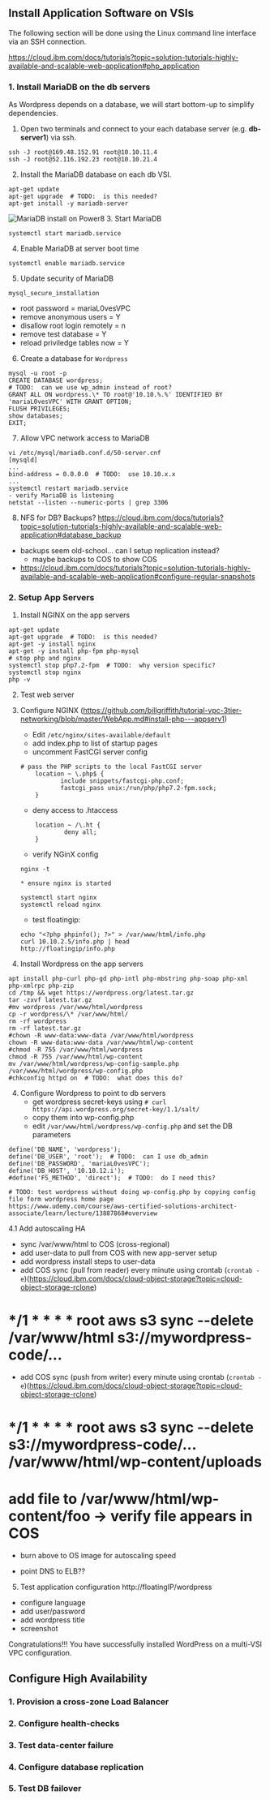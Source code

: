 
## Install Application Software on VSIs
The following section will be done using the Linux command line interface via an SSH connection. 

https://cloud.ibm.com/docs/tutorials?topic=solution-tutorials-highly-available-and-scalable-web-application#php_application

### 1. Install MariaDB on the db servers
As Wordpress depends on a database, we will start bottom-up to simplify dependencies.

1.  Open two terminals and connect to your each database server (e.g. **db-server1**) via ssh.
```
ssh -J root@169.48.152.91 root@10.10.11.4
ssh -J root@52.116.192.23 root@10.10.21.4
```
2.  Install the MariaDB database on each db VSI.
```
apt-get update
apt-get upgrade  # TODO:  is this needed?
apt-get install -y mariadb-server
```
![MariaDB install on Power8](images/mariadb_power8.png)
3.  Start MariaDB 
```
systemctl start mariadb.service
```
4.  Enable MariaDB at server boot time
```
systemctl enable mariadb.service
```
5.  Update security of MariaDB
```
mysql_secure_installation
```
* root password = mariaL0vesVPC
* remove anonymous users = Y
* disallow root login remotely = n
* remove test database = Y
* reload priviledge tables now = Y

6.  Create a database for ``Wordpress``
```
mysql -u root -p
CREATE DATABASE wordpress;
# TODO:  can we use wp_admin instead of root?
GRANT ALL ON wordpress.\* TO root@'10.10.%.%' IDENTIFIED BY 'mariaL0vesVPC' WITH GRANT OPTION;
FLUSH PRIVILEGES;
show databases;
EXIT;
```
7.  Allow VPC network access to MariaDB
```
vi /etc/mysql/mariadb.conf.d/50-server.cnf
[mysqld]
...
bind-address = 0.0.0.0  # TODO:  use 10.10.x.x
...
systemctl restart mariadb.service
- verify MariaDB is listening
netstat --listen --numeric-ports | grep 3306
```
8.  NFS for DB?  Backups?
https://cloud.ibm.com/docs/tutorials?topic=solution-tutorials-highly-available-and-scalable-web-application#database_backup
* backups seem old-school... can I setup replication instead?
	* maybe backups to COS to show COS
* https://cloud.ibm.com/docs/tutorials?topic=solution-tutorials-highly-available-and-scalable-web-application#configure-regular-snapshots

### 2. Setup App Servers 
1.  Install NGINX on the app servers
```
apt-get update
apt-get upgrade  # TODO:  is this needed?
apt-get -y install nginx
apt-get -y install php-fpm php-mysql
# stop php and nginx
systemctl stop php7.2-fpm  # TODO:  why version specific?
systemctl stop nginx
php -v
```
2.  Test web server 

3.  Configure NGINX (https://github.com/billgriffith/tutorial-vpc-3tier-networking/blob/master/WebApp.md#install-php---appserv1)
	* Edit ``/etc/nginx/sites-available/default``
	* add index.php to list of startup pages
	* uncomment FastCGI server config
	```
	# pass the PHP scripts to the local FastCGI server
        location ~ \.php$ {
               include snippets/fastcgi-php.conf;
               fastcgi_pass unix:/run/php/php7.2-fpm.sock;
        }
	```
	* deny access to .htaccess
	```
        location ~ /\.ht {
                deny all;
        }
	```
	* verify NGinX config
	```
	nginx -t
	```
     	* ensure nginx is started
	```
	systemctl start nginx
	systemctl reload nginx
	```
	* test floatingip:
	```
	echo "<?php phpinfo(); ?>" > /var/www/html/info.php
	curl 10.10.2.5/info.php | head
	http://floatingip/info.php
	```
3. Install Wordpress on the app servers
```
apt install php-curl php-gd php-intl php-mbstring php-soap php-xml php-xmlrpc php-zip 
cd /tmp && wget https://wordpress.org/latest.tar.gz
tar -zxvf latest.tar.gz
#mv wordpress /var/www/html/wordpress
cp -r wordpress/\* /var/www/html/
rm -rf wordpress
rm -rf latest.tar.gz
#chown -R www-data:www-data /var/www/html/wordpress
chown -R www-data:www-data /var/www/html/wp-content
#chmod -R 755 /var/www/html/wordpress
chmod -R 755 /var/www/html/wp-content
mv /var/www/html/wordpress/wp-config-sample.php /var/www/html/wordpress/wp-config.php
#chkconfig httpd on  # TODO:  what does this do?
```
4. Configure Wordpress to point to db servers
	* get wordpress secret-keys using ``# curl  https://api.wordpress.org/secret-key/1.1/salt/``
	* copy them into wp-config.php
	* edit ``/var/www/html/wordpress/wp-config.php`` and set the DB parameters
```
define('DB_NAME', 'wordpress');
define('DB_USER', 'root');  # TODO:  can I use db_admin
define('DB_PASSWORD', 'mariaL0vesVPC');
define('DB_HOST', '10.10.12.i');
#define('FS_METHOD', 'direct');  # TODO:  do I need this?

# TODO: test wordpress without doing wp-config.php by copying config file form wordpress home page
https://www.udemy.com/course/aws-certified-solutions-architect-associate/learn/lecture/13887868#overview
```
4.1  Add autoscaling HA
* sync /var/www/html to COS (cross-regional)
* add user-data to pull from COS with new app-server setup
* add wordpress install steps to user-data
* add COS sync (pull from reader) every minute using crontab (``crontab -e``)(https://cloud.ibm.com/docs/cloud-object-storage?topic=cloud-object-storage-rclone)
# */1 * * * * root aws s3 sync --delete /var/www/html s3://mywordpress-code/...  
* add COS sync (push from writer) every minute using crontab (``crontab -e``)(https://cloud.ibm.com/docs/cloud-object-storage?topic=cloud-object-storage-rclone)
# */1 * * * * root aws s3 sync --delete s3://mywordpress-code/...  /var/www/html/wp-content/uploads
# add file to /var/www/html/wp-content/foo  -> verify file appears in COS
* burn above to OS image for autoscaling speed


* point DNS to ELB??


5. Test application configuration
http://floatingIP/wordpress
* configure language
* add user/password
* add wordpress title
* screenshot

Congratulations!!!  You have successfully installed WordPress on a multi-VSI VPC configuration.

## Configure High Availability

### 1. Provision a cross-zone Load Balancer

### 2. Configure health-checks

### 3. Test data-center failure

### 4. Configure database replication

### 5. Test DB failover




